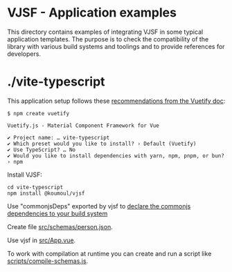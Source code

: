 # VJSF - Application examples

This directory contains examples of integrating VJSF in some typical application templates. The purpose is to check the compatibility of the library with various build systems and toolings and to provide references for developers.

# ./vite-typescript

This application setup follows these [recommendations from the Vuetify doc](https://vuetifyjs.com/en/getting-started/installation/#using-vite):

```
$ npm create vuetify

Vuetify.js - Material Component Framework for Vue

✔ Project name: … vite-typescript
✔ Which preset would you like to install? › Default (Vuetify)
✔ Use TypeScript? … No
✔ Would you like to install dependencies with yarn, npm, pnpm, or bun? › npm

```

Install VJSF:

```
cd vite-typescript
npm install @koumoul/vjsf
```

Use "commonjsDeps" exported by vjsf to [declare the commonjs dependencies to your build system](./vite-typescript/vite.config.js)

Create file [src/schemas/person.json](./vite-typescript/src/schemas/person.json).

Use vjsf in [src/App.vue](./vite-typescript/src/App.vue).

To work with compilation at runtime you can create and run a script like [scripts/compile-schemas.js](./vite-typescript/scripts/compile-schemas.js).